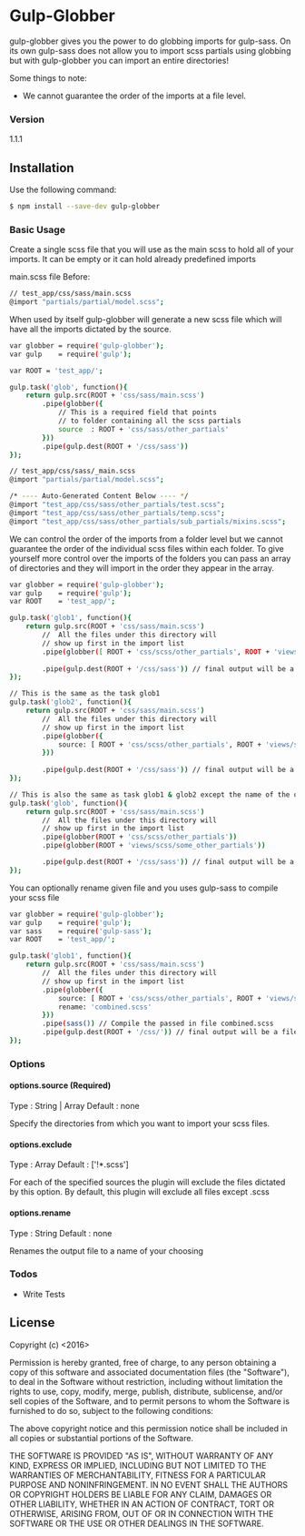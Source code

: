 # Gulp-Globber

gulp-globber gives you the power to do globbing imports for gulp-sass. 
On its own gulp-sass does not allow you to import scss partials using globbing but with gulp-globber 
you can import an entire directories!

Some things to note:
  - We cannot guarantee the order of the imports at a file level.

### Version
1.1.1

## Installation

Use the following command:

```sh
$ npm install --save-dev gulp-globber
```

### Basic Usage
Create a single scss file that you will use as the main scss to hold all of your imports. It can be empty or it can
hold already predefined imports

main.scss file Before:

```sh
// test_app/css/sass/main.scss
@import "partials/partial/model.scss";
```

When used by itself gulp-globber will generate a new scss file which will have all the imports dictated by the source.

```sh
var globber = require('gulp-globber');
var gulp    = require('gulp');

var ROOT = 'test_app/';

gulp.task('glob', function(){
    return gulp.src(ROOT + 'css/sass/main.scss')
        .pipe(globber({
            // This is a required field that points 
            // to folder containing all the scss partials
            source  : ROOT + 'css/sass/other_partials'
        }))
        .pipe(gulp.dest(ROOT + '/css/sass'))
});
```


```sh
// test_app/css/sass/_main.scss
@import "partials/partial/model.scss";

/* ---- Auto-Generated Content Below ---- */
@import "test_app/css/sass/other_partials/test.scss";
@import "test_app/css/sass/other_partials/temp.scss";
@import "test_app/css/sass/other_partials/sub_partials/mixins.scss";
```

We can control the order of the imports from a folder level but we cannot guarantee the order of the 
individual scss files within each folder. 
To give yourself more control over the imports of the folders you can pass an array of directories and they will 
import in the order they appear in the array.

```sh
var globber = require('gulp-globber');
var gulp    = require('gulp');
var ROOT    = 'test_app/';

gulp.task('glob1', function(){
    return gulp.src(ROOT + 'css/sass/main.scss')
        //  All the files under this directory will 
        // show up first in the import list
        .pipe(globber([ ROOT + 'css/scss/other_partials', ROOT + 'views/scss/some_other_partials']))
        
        .pipe(gulp.dest(ROOT + '/css/sass')) // final output will be a file named _main.scss
});

// This is the same as the task glob1
gulp.task('glob2', function(){
    return gulp.src(ROOT + 'css/sass/main.scss')
        //  All the files under this directory will 
        // show up first in the import list
        .pipe(globber({
            source: [ ROOT + 'css/scss/other_partials', ROOT + 'views/scss/some_other_partials']
        }))
        
        .pipe(gulp.dest(ROOT + '/css/sass')) // final output will be a file named main.scss
});

// This is also the same as task glob1 & glob2 except the name of the output file will be a little longer
gulp.task('glob', function(){
    return gulp.src(ROOT + 'css/sass/main.scss')
        //  All the files under this directory will 
        // show up first in the import list
        .pipe(globber(ROOT + 'css/scss/other_partials')) 
        .pipe(globber(ROOT + 'views/scss/some_other_partials')) 

        .pipe(gulp.dest(ROOT + '/css/sass')) // final output will be a file named main.scss
});
```


You can optionally rename given file and you uses gulp-sass to compile your scss file
```sh
var globber = require('gulp-globber');
var gulp    = require('gulp');
var sass    = require('gulp-sass');
var ROOT    = 'test_app/';

gulp.task('glob1', function(){
    return gulp.src(ROOT + 'css/sass/main.scss')
        //  All the files under this directory will 
        // show up first in the import list
        .pipe(globber({ 
            source: [ ROOT + 'css/scss/other_partials', ROOT + 'views/scss/some_other_partials'],
            rename: 'combined.scss'
        }))
        .pipe(sass()) // Compile the passed in file combined.scss
        .pipe(gulp.dest(ROOT + '/css/')) // final output will be a file named combined.css
});
```
### Options
#### options.source (Required)
Type    : String | Array
Default : none

Specify the directories from which you want to import your scss files.

#### options.exclude 
Type    : Array
Default : ['!*.scss']

For each of the specified sources the plugin will exclude the files dictated by this option. By default, this plugin
will exclude all files except .scss

#### options.rename 
Type    : String
Default : none

Renames the output file to a name of your choosing


### Todos

 - Write Tests


License
----

Copyright (c) <2016> <Michael Montaque>

Permission is hereby granted, free of charge, to any person obtaining a copy of this software and 
associated documentation files (the "Software"), to deal in the Software without restriction, 
including without limitation the rights to use, copy, modify, merge, publish, distribute, sublicense,
 and/or sell copies of the Software, and to permit persons to whom the Software is furnished to do so, 
 subject to the following conditions:

The above copyright notice and this permission notice shall be included in all copies or 
substantial portions of the Software.

THE SOFTWARE IS PROVIDED "AS IS", WITHOUT WARRANTY OF ANY KIND, EXPRESS OR IMPLIED,
 INCLUDING BUT NOT LIMITED TO THE WARRANTIES OF MERCHANTABILITY, FITNESS FOR A PARTICULAR 
 PURPOSE AND NONINFRINGEMENT. IN NO EVENT SHALL THE AUTHORS OR COPYRIGHT HOLDERS BE LIABLE 
 FOR ANY CLAIM, DAMAGES OR OTHER LIABILITY, WHETHER IN AN ACTION OF CONTRACT, TORT OR OTHERWISE,
  ARISING FROM, OUT OF OR IN CONNECTION WITH THE SOFTWARE OR THE USE OR OTHER DEALINGS IN THE SOFTWARE.
